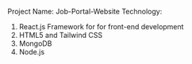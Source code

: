 Project Name: Job-Portal-Website
Technology:
1. React.js Framework for for front-end development
2. HTML5 and Tailwind CSS
3. MongoDB
4. Node.js
   
